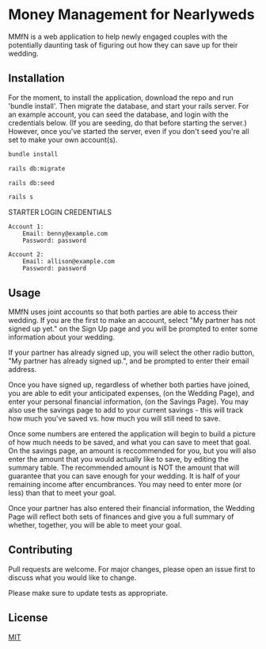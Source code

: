 # Money Management for Nearlyweds

MMfN is a web application to help newly engaged couples with the potentially daunting task of figuring out how they can save up for their wedding.

## Installation

For the moment, to install the application, download the repo and run 'bundle install'. Then migrate the database, and start your rails server. For an example account, you can seed the database, and login with the credentials below. (If you are seeding, do that before starting the server.) However, once you've started the server, even if you don't seed you're all set to make your own account(s).

```bash
bundle install

rails db:migrate

rails db:seed

rails s
```

STARTER LOGIN CREDENTIALS
```
Account 1:
    Email: benny@example.com
    Password: password

Account 2:
    Email: allison@example.com
    Password: password
```

## Usage

MMfN uses joint accounts so that both parties are able to access their wedding. If you are the first to make an account, select "My partner has not signed up yet." on the Sign Up page and you will be prompted to enter some information about your wedding.

If your partner has already signed up, you will select the other radio button, "My partner has already signed up.", and be prompted to enter their email address.

Once you have signed up, regardless of whether both parties have joined, you are able to edit your anticipated expenses, (on the Wedding Page), and enter your personal financial information, (on the Savings Page). You may also use the savings page to add to your current savings - this will track how much you've saved vs. how much you will still need to save.

Once some numbers are entered the application will begin to build a picture of how much needs to be saved, and what you can save to meet that goal. On the savings page, an amount is reccommended for you, but you will also enter the amount that you would actually like to save, by editing the summary table. The recommended amount is NOT the amount that will guarantee that you can save enough for your wedding. It is half of your remaining income after encumbrances. You may need to enter more (or less) than that to meet your goal.

Once your partner has also entered their financial information, the Wedding Page will reflect both sets of finances and give you a full summary of whether, together, you will be able to meet your goal.

## Contributing
Pull requests are welcome. For major changes, please open an issue first to discuss what you would like to change.

Please make sure to update tests as appropriate.

## License
[MIT](https://choosealicense.com/licenses/mit/)